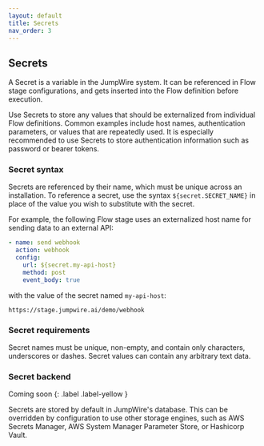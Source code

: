 ```yaml
---
layout: default
title: Secrets
nav_order: 3
---
```


## Secrets

A Secret is a variable in the JumpWire system. It can be referenced in Flow stage configurations, and gets inserted into the Flow definition before execution.

Use Secrets to store any values that should be externalized from individual Flow definitions. Common examples include host names, authentication parameters, or values that are repeatedly used. It is especially recommended to use Secrets to store authentication information such as password or bearer tokens.

### Secret syntax

Secrets are referenced by their name, which must be unique across an installation. To reference a secret, use the syntax `${secret.SECRET_NAME}` in place of the value you wish to substitute with the secret.

For example, the following Flow stage uses an externalized host name for sending data to an external API:

```yaml
- name: send webhook
  action: webhook
  config:
    url: ${secret.my-api-host}
    method: post
    event_body: true
```

with the value of the secret named `my-api-host`:

```
https://stage.jumpwire.ai/demo/webhook
```

### Secret requirements

Secret names must be unique, non-empty, and contain only characters, underscores or dashes. Secret values can contain any arbitrary text data.

### Secret backend

Coming soon
{: .label .label-yellow }

Secrets are stored by default in JumpWire's database. This can be overridden by configuration to use other storage engines, such as AWS Secrets Manager, AWS System Manager Parameter Store, or Hashicorp Vault.
